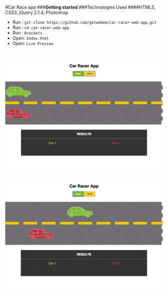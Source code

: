 #Car Race app
###**Getting started**
###Technologies Used
####HTML5, CSS3, jQuery 2.1.4, Photoshop
 - Run :  `git clone https://github.com/getwebem/car-racer-web-app.git`
 - Run :  `cd car-racer-web-app`
 - Run :  `Brackets .`
 - Open:  `Index.html`
 - Open:  `Live Preview`  
 
 <br/><br/>
![pic1](https://raw.githubusercontent.com/getwebem/README/master/car-racer-web-app/Screen%20Shot%202017-03-13%20at%2014.42.19.png)
<br/><br/>

![pic2](https://raw.githubusercontent.com/getwebem/README/master/car-racer-web-app/Screen%20Shot%202017-03-13%20at%2014.42.28.png)
<br/><br/>
 